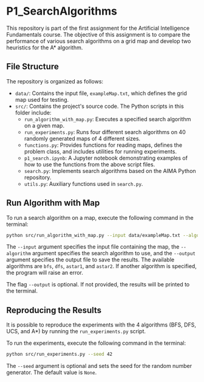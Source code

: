 # P1_SearchAlgorithms

This repository is part of the first assignment for the Artificial Intelligence Fundamentals course. The objective of this assignment is to compare the performance of various search algorithms on a grid map and develop two heuristics for the A\* algorithm.

## File Structure

The repository is organized as follows:

- `data/`: Contains the input file, `exampleMap.txt`, which defines the grid map used for testing.
- `src/`: Contains the project's source code. The Python scripts in this folder include:
  - `run_algorithm_with_map.py`: Executes a specified search algorithm on a given map.
  - `run_experiments.py`: Runs four different search algorithms on 40 randomly generated maps of 4 different sizes.
  - `functions.py`: Provides functions for reading maps, defines the problem class, and includes utilities for running experiments.
  - `p1_search.ipynb`: A Jupyter notebook demonstrating examples of how to use the functions from the above script files.
  - `search.py`: Implements search algorithms based on the AIMA Python repository.
  - `utils.py`: Auxiliary functions used in `search.py`.

## Run Algorithm with Map

To run a search algorithm on a map, execute the following command in the terminal:

```bash
python src/run_algorithm_with_map.py --input data/exampleMap.txt --algorithm astar1 --output output/exampleMap_astar1.txt
```

The `--input` argument specifies the input file containing the map, the `--algorithm` argument specifies the search algorithm to use, and the `--output` argument specifies the output file to save the results. The available algorithms are `bfs`, `dfs`, `astar1`, and `astar2`. If another algorithm is specified, the program will raise an error.

The flag `--output` is optional. If not provided, the results will be printed to the terminal.

## Reproducing the Results

It is possible to reproduce the experiments with the 4 algorithms (BFS, DFS, UCS, and A\*) by running the `run_experiments.py` script.

To run the experiments, execute the following command in the terminal:

```bash
python src/run_experiments.py --seed 42
```

The `--seed` argument is optional and sets the seed for the random number generator. The default value is `None`.
